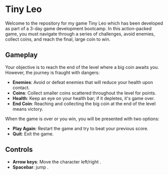 # Tiny Leo

Welcome to the repository for my game Tiny Leo which has been developed as part of a 3-day game development bootcamp. In this action-packed game, you must navigate through a series of challenges, avoid enemies, collect coins, and reach the final, large coin to win.

## Gameplay

Your objective is to reach the end of the level where a big coin awaits you. However, the journey is fraught with dangers:

- **Enemies**: Avoid or defeat enemies that will reduce your health upon contact.
- **Coins**: Collect smaller coins scattered throughout the level for points.
- **Health**: Keep an eye on your health bar; if it depletes, it's game over.
- **End Coin**: Reaching and collecting the big coin at the end of the level means victory.

When the game is over or you win, you will be presented with two options:

- **Play Again**: Restart the game and try to beat your previous score.
- **Quit**: Exit the game.

## Controls

- **Arrow keys**: Move the character left/right .
- **Spacebar**:  jump .
